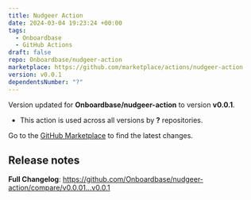 ```yaml
---
title: Nudgeer Action
date: 2024-03-04 19:23:24 +00:00
tags:
  - Onboardbase
  - GitHub Actions
draft: false
repo: Onboardbase/nudgeer-action
marketplace: https://github.com/marketplace/actions/nudgeer-action
version: v0.0.1
dependentsNumber: "?"
---
```



Version updated for **Onboardbase/nudgeer-action** to version **v0.0.1**.
- This action is used across all versions by **?** repositories.

Go to the [GitHub Marketplace](https://github.com/marketplace/actions/nudgeer-action) to find the latest changes.

## Release notes

**Full Changelog**: https://github.com/Onboardbase/nudgeer-action/compare/v0.0.01...v0.0.1
